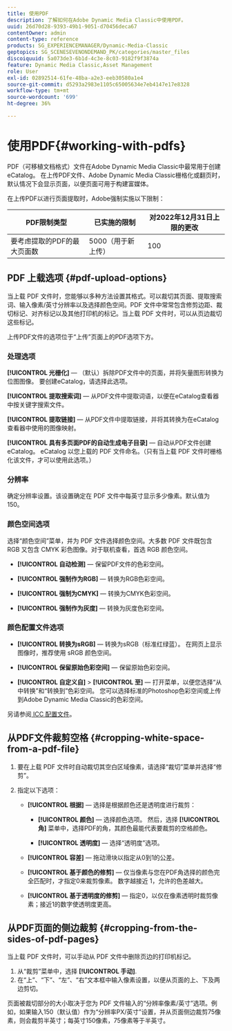 ```yaml
---
title: 使用PDF
description: 了解如何在Adobe Dynamic Media Classic中使用PDF。
uuid: 26d70d28-9393-49b1-9051-d70456deca67
contentOwner: admin
content-type: reference
products: SG_EXPERIENCEMANAGER/Dynamic-Media-Classic
geptopics: SG_SCENESEVENONDEMAND_PK/categories/master_files
discoiquuid: 5a073de3-6b1d-4c3e-8c03-9182f9f3874a
feature: Dynamic Media Classic,Asset Management
role: User
exl-id: 02892514-61fe-48ba-a2e3-eeb30580a1e4
source-git-commit: d5293a2983e1105c65005634e7eb4147e17e8328
workflow-type: tm+mt
source-wordcount: '699'
ht-degree: 36%

---
```


# 使用PDF{#working-with-pdfs}

PDF（可移植文档格式）文件在Adobe Dynamic Media Classic中最常用于创建eCatalog。 在上传PDF文件、Adobe Dynamic Media Classic栅格化或翻页时，默认情况下会显示页面，以便页面可用于构建富媒体。

在上传PDF以进行页面提取时，Adobe强制实施以下限制：

| PDF限制类型 | 已实施的限制 | 对2022年12月31日上限的更改 |
| --- | --- | --- |
| 要考虑提取的PDF的最大页面数 | 5000（用于新上传） | 100 |

## PDF 上载选项 {#pdf-upload-options}

当上载 PDF 文件时，您能够以多种方法设置其格式。可以裁切其页面、提取搜索词、输入像素/英寸分辨率以及选择颜色空间。PDF 文件中常常包含修剪边距、裁切标记、对齐标记以及其他打印机的标记。当上载 PDF 文件时，可以从页边裁切这些标记。

上传PDF文件的选项位于“上传”页面上的PDF选项下方。

### 处理选项

**[!UICONTROL 光栅化]**  — （默认）拆除PDF文件中的页面，并将矢量图形转换为位图图像。 要创建eCatalog，请选择此选项。

**[!UICONTROL 提取搜索词]**  — 从PDF文件中提取词语，以便在eCatalog查看器中按关键字搜索文件。

**[!UICONTROL 提取链接]**  — 从PDF文件中提取链接，并将其转换为在eCatalog查看器中使用的图像映射。

**[!UICONTROL 具有多页面PDF的自动生成电子目录]**  — 自动从PDF文件创建eCatalog。 eCatalog 以您上载的 PDF 文件命名。（只有当上载 PDF 文件时栅格化该文件，才可以使用此选项。）

### 分辨率

确定分辨率设置。该设置确定在 PDF 文件中每英寸显示多少像素。默认值为 150。

### 颜色空间选项

选择“颜色空间”菜单，并为 PDF 文件选择颜色空间。大多数 PDF 文件既包含 RGB 又包含 CMYK 彩色图像。对于联机查看，首选 RGB 颜色空间。

* **[!UICONTROL 自动检测]**  — 保留PDF文件的色彩空间。

* **[!UICONTROL 强制作为RGB]**  — 转换为RGB色彩空间。

* **[!UICONTROL 强制为CMYK]**  — 转换为CMYK色彩空间。

* **[!UICONTROL 强制作为灰度]**  — 转换为灰度色彩空间。

### 颜色配置文件选项

* **[!UICONTROL 转换为sRGB]**  — 转换为sRGB（标准红绿蓝）。 在网页上显示图像时，推荐使用 sRGB 颜色空间。

* **[!UICONTROL 保留原始色彩空间]**  — 保留原始色彩空间。

* **[!UICONTROL 自定义自]** > **[!UICONTROL 至]**  — 打开菜单，以便您选择“从中转换”和“转换到”色彩空间。 您可以选择标准的Photoshop色彩空间或上传到Adobe Dynamic Media Classic的色彩空间。

另请参阅[ ICC 配置文件](/help/icc-profiles.md#icc_profiles)。

## 从PDF文件裁剪空格 {#cropping-white-space-from-a-pdf-file}

1. 要在上载 PDF 文件时自动裁切其空白区域像素，请选择“裁切”菜单并选择“修剪”。
1. 指定以下选项：

   * **[!UICONTROL 根据]**  — 选择是根据颜色还是透明度进行裁剪：

      * **[!UICONTROL 颜色]**  — 选择颜色选项。 然后，选择 **[!UICONTROL 角]** 菜单中，选择PDF的角，其颜色最能代表要裁剪的空格颜色。

      * **[!UICONTROL 透明度]**  — 选择“透明度”选项。
   * **[!UICONTROL 容差]**  — 拖动滑块以指定从0到1的公差。

   * **[!UICONTROL 基于颜色的修剪]**  — 仅当像素与您在PDF角选择的颜色完全匹配时，才指定0来裁剪像素。 数字越接近 1，允许的色差越大。

   * **[!UICONTROL 基于透明度的修剪]**  — 指定0，以仅在像素透明时裁剪像素；接近1的数字使透明度更高。


## 从PDF页面的侧边裁剪 {#cropping-from-the-sides-of-pdf-pages}

当上载 PDF 文件时，可以手动从 PDF 文件中删除页边的打印机标记。

1. 从“裁剪”菜单中，选择 **[!UICONTROL 手动]**.
1. 在“上”、“下”、“左”、“右”文本框中输入像素设置，以便从页面的上、下及两边剪切。

页面被裁切部分的大小取决于您为 PDF 文件输入的“分辨率像素/英寸”选项。例如，如果输入150（默认值）作为“分辨率PX/英寸”设置，并从页面侧边裁剪75像素，则会裁剪半英寸；每英寸150像素，75像素等于半英寸。
